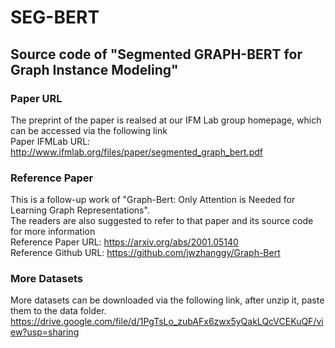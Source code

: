 # SEG-BERT

## Source code of "Segmented GRAPH-BERT for Graph Instance Modeling"

### Paper URL

The preprint of the paper is realsed at our IFM Lab group homepage, which can be accessed via the following link<br>
Paper IFMLab URL: http://www.ifmlab.org/files/paper/segmented_graph_bert.pdf

### Reference Paper

This is a follow-up work of "Graph-Bert: Only Attention is Needed for Learning Graph Representations".<br>
The readers are also suggested to refer to that paper and its source code for more information<br>
Reference Paper URL: https://arxiv.org/abs/2001.05140  <br>
Reference Github URL: https://github.com/jwzhanggy/Graph-Bert  <br>

### More Datasets
More datasets can be downloaded via the following link, after unzip it, paste them to the data folder.<br>
https://drive.google.com/file/d/1PgTsLo_zubAFx6zwx5yQakLQcVCEKuQF/view?usp=sharing

